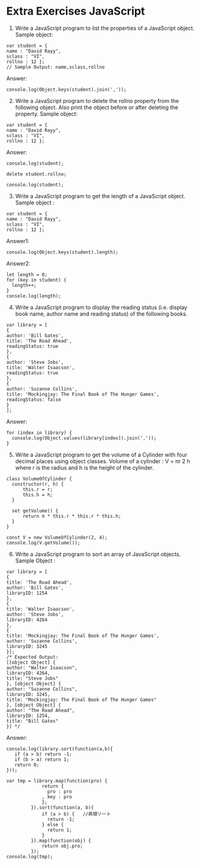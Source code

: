 # Extra Exercises JavaScript

1. Write a JavaScript program to list the properties of a JavaScript object.
Sample object:
```JS
var student = {
name : "David Rayy",
sclass : "VI",
rollno : 12 };
// Sample Output: name,sclass,rollno
```
Answer:
```JS
console.log(Object.keys(student).join(','));
```



2. Write a JavaScript program to delete the rollno property from the following object. Also print the object before or after deleting the property.
Sample object:
```JS
var student = {
name : "David Rayy",
sclass : "VI",
rollno : 12 };
```
Answer:
```JS
console.log(student);

delete student.rollno;

console.log(student);
```




3. Write a JavaScript program to get the length of a JavaScript object.
Sample object :
```JS
var student = {
name : "David Rayy",
sclass : "VI",
rollno : 12 };
```
Answer1:
```JS
console.log(Object.keys(student).length);
```
Answer2:
```JS
let length = 0;
for (key in student) {
  length++;
}
console.log(length);
```




4. Write a JavaScript program to display the reading status (i.e. display book name, author name and reading status) of the following books.
```JS
var library = [
{
author: 'Bill Gates',
title: 'The Road Ahead',
readingStatus: true
},
{
author: 'Steve Jobs',
title: 'Walter Isaacson',
readingStatus: true
},
{
author: 'Suzanne Collins',
title: 'Mockingjay: The Final Book of The Hunger Games',
readingStatus: false
}
];
```
Answer:
```JS
for (index in library) {
  console.log(Object.values(library[index]).join(','));
}
```





5. Write a JavaScript program to get the volume of a Cylinder with four decimal places using object classes.
Volume of a cylinder : V = πr 2 h 
where r is the radius and h is the height of the cylinder.
```JS
class VolumeOfCylinder {
  constructor(r, h) {
      this.r = r;
      this.h = h;
  }

  set getVolume() {
      return π * this.r * this.r * this.h;
  }
}

const V = new VolumeOfCylinder(2, 4);
console.log(V.getVolume());
```





6. Write a JavaScript program to sort an array of JavaScript objects.
Sample Object :
```JS
var library = [
{
title: 'The Road Ahead',
author: 'Bill Gates',
libraryID: 1254
},
{
title: 'Walter Isaacson',
author: 'Steve Jobs',
libraryID: 4264
},
{
title: 'Mockingjay: The Final Book of The Hunger Games',
author: 'Suzanne Collins',
libraryID: 3245
}];
/* Expected Output:
[[object Object] {
author: "Walter Isaacson",
libraryID: 4264,
title: "Steve Jobs"
}, [object Object] {
author: "Suzanne Collins",
libraryID: 3245,
title: "Mockingjay: The Final Book of The Hunger Games"
}, [object Object] {
author: "The Road Ahead",
libraryID: 1254,
title: "Bill Gates"
}] */
```
Answer:
```JS
console.log(library.sort(function(a,b){
   if (a > b) return -1;
   if (b > a) return 1;
   return 0;
}));

var tmp = library.map(function(pro) {
             return {
               pro : pro
             , key : pro
             };
         }).sort(function(a, b){    
             if (a > b) {   //昇順ソート
               return -1;
             } else {
               return 1;
             }
         }).map(function(obj) {
             return obj.pro;
         });
console.log(tmp);
```